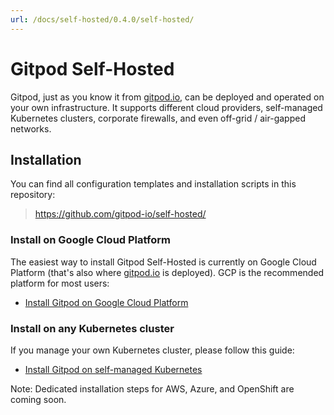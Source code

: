 ```yaml
---
url: /docs/self-hosted/0.4.0/self-hosted/
---
```


# Gitpod Self-Hosted

Gitpod, just as you know it from [gitpod.io](https://gitpod.io), can be deployed and operated on your own infrastructure. It supports different cloud providers, self-managed Kubernetes clusters, corporate firewalls, and even off-grid / air-gapped networks.

## Installation

You can find all configuration templates and installation scripts in this repository:

> https://github.com/gitpod-io/self-hosted/

### Install on Google Cloud Platform

The easiest way to install Gitpod Self-Hosted is currently on Google Cloud Platform (that's also where [gitpod.io](https://gitpod.io) is deployed). GCP is the recommended platform for most users:

- [Install Gitpod on Google Cloud Platform](../install/install-on-gcp-script/)

### Install on any Kubernetes cluster

If you manage your own Kubernetes cluster, please follow this guide:

- [Install Gitpod on self-managed Kubernetes](../install/install-on-kubernetes/)

Note: Dedicated installation steps for AWS, Azure, and OpenShift are coming soon.
